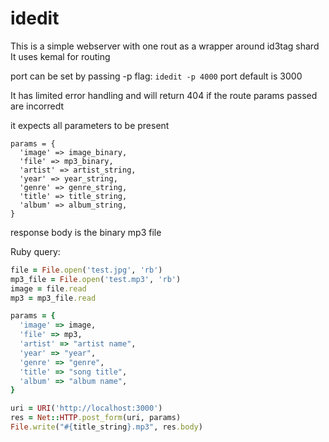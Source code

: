 # idedit 

This is a simple webserver with one rout as a wrapper around id3tag shard
It uses kemal for routing 

port can be set by passing -p flag: `idedit -p 4000`
port default is 3000

It has limited error handling and will return 404 if the route params passed are incorredt 

it expects all parameters to be present

```crystal 
params = {
  'image' => image_binary,
  'file' => mp3_binary,
  'artist' => artist_string,
  'year' => year_string,
  'genre' => genre_string,
  'title' => title_string,
  'album' => album_string,
}
```

response body is the binary mp3 file

Ruby query: 

```ruby
file = File.open('test.jpg', 'rb')
mp3_file = File.open('test.mp3', 'rb')
image = file.read
mp3 = mp3_file.read

params = {
  'image' => image,
  'file' => mp3,
  'artist' => "artist name",
  'year' => "year",
  'genre' => "genre",
  'title' => "song title",
  'album' => "album name",
}

uri = URI('http://localhost:3000')
res = Net::HTTP.post_form(uri, params)
File.write("#{title_string}.mp3", res.body)
```
